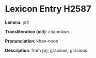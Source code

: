 # Lexicon Entry H2587

**Lemma**: חַנּוּן

**Transliteration (xlit)**: channûwn

**Pronunciation**: khan-noon'

**Description**:
from חָנַן; gracious; gracious.
